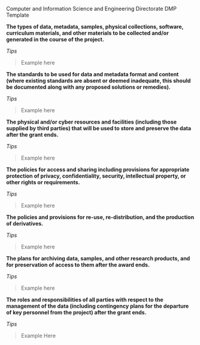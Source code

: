 Computer and Information Science and Engineering Directorate DMP Template 

**The types of data, metadata, samples, physical collections, software, curriculum materials, and other materials to be collected and/or generated in the course of the project.**

*Tips*

> Example here 

**The standards to be used for data and metadata format and content (where existing standards are absent or deemed inadequate, this should be documented along with any proposed solutions or remedies).**

*Tips*

> Example here 

**The physical and/or cyber resources and facilities (including those supplied by third parties) that will be used to store and preserve the data after the grant ends.**

*Tips* 

> Example here 

**The policies for access and sharing including provisions for appropriate protection of privacy, confidentiality, security, intellectual property, or other rights or requirements.**

*Tips*

> Example here 

**The policies and provisions for re-use, re-distribution, and the production of derivatives.**

*Tips*

> Example here 

**The plans for archiving data, samples, and other research products, and for preservation of access to them after the award ends.**

*Tips*

> Example here 

**The roles and responsibilities of all parties with respect to the management of the data (including contingency plans for the departure of key personnel from the project) after the grant ends.**

*Tips*

> Example Here